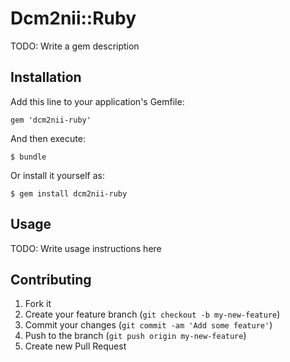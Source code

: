 # Dcm2nii::Ruby

TODO: Write a gem description

## Installation

Add this line to your application's Gemfile:

    gem 'dcm2nii-ruby'

And then execute:

    $ bundle

Or install it yourself as:

    $ gem install dcm2nii-ruby

## Usage

TODO: Write usage instructions here

## Contributing

1. Fork it
2. Create your feature branch (`git checkout -b my-new-feature`)
3. Commit your changes (`git commit -am 'Add some feature'`)
4. Push to the branch (`git push origin my-new-feature`)
5. Create new Pull Request
